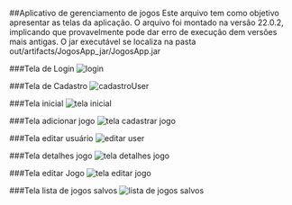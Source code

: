 ##Aplicativo de gerenciamento de jogos
Este arquivo tem como objetivo apresentar as telas da aplicação. O arquivo foi montado na versão 22.0.2, implicando que provavelmente pode dar erro de execução dem versões mais antigas. 
O jar executável se localiza na pasta out/artifacts/JogosApp_jar/JogosApp.jar

###Tela de Login
![login](https://github.com/user-attachments/assets/e5a2d6c6-1e53-453f-9e3f-244831b54a83)

###Tela de Cadastro
![cadastroUser](https://github.com/user-attachments/assets/4c23c8eb-fe1c-4dae-9aed-efbb59301759)

###Tela inicial
![tela inicial](https://github.com/user-attachments/assets/fd16dc31-9958-4e58-9799-c7d5998db7e1)

###Tela adicionar jogo
![tela cadastrar jogo](https://github.com/user-attachments/assets/873e5d7f-5876-4460-a271-2a49c675cb9b)

###Tela editar usuário
![editar user](https://github.com/user-attachments/assets/44deae6f-ea96-406f-8659-4a042a18e88c)

###Tela detalhes jogo
![tela detalhes jogo](https://github.com/user-attachments/assets/4c4f0614-c80f-4e6c-a271-03d081bcbf04)

###Tela editar Jogo
![tela editar jogo](https://github.com/user-attachments/assets/74e09b38-54b2-4c03-835f-6a1b8fdd1540)

###Tela lista de jogos salvos
![lista de jogos salvos](https://github.com/user-attachments/assets/4d9e11ca-9842-4304-8aa8-faadd7d68470)
